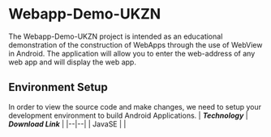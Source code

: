 # Webapp-Demo-UKZN
The Webapp-Demo-UKZN project is intended as an educational demonstration of the construction of WebApps through the use of WebView in Android. The application will allow you to enter the web-address of any web app and will display the web app. 

## Environment Setup
In order to view the source code and make changes, we need to setup your development environment to build Android Applications. 
| ***Technology*** | ***Download Link*** |
|--|--|
| JavaSE |  |


<!--stackedit_data:
eyJoaXN0b3J5IjpbLTU1OTE5MzE2MF19
-->